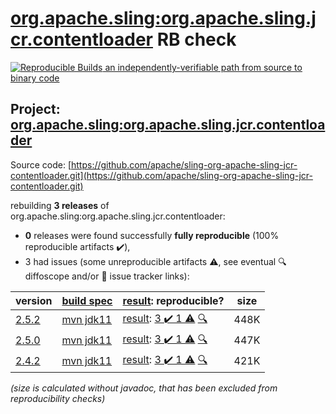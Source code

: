 [org.apache.sling:org.apache.sling.jcr.contentloader](https://search.maven.org/artifact/org.apache.sling/org.apache.sling.jcr.contentloader/) RB check
=======

[![Reproducible Builds](https://reproducible-builds.org/images/logos/rb.svg) an independently-verifiable path from source to binary code](https://reproducible-builds.org/)

## Project: [org.apache.sling:org.apache.sling.jcr.contentloader](https://search.maven.org/artifact/org.apache.sling/org.apache.sling.jcr.contentloader/)

Source code: [https://github.com/apache/sling-org-apache-sling-jcr-contentloader.git](https://github.com/apache/sling-org-apache-sling-jcr-contentloader.git)

rebuilding **3 releases** of org.apache.sling:org.apache.sling.jcr.contentloader:
- **0** releases were found successfully **fully reproducible** (100% reproducible artifacts :heavy_check_mark:),
- 3 had issues (some unreproducible artifacts :warning:, see eventual :mag: diffoscope and/or :memo: issue tracker links):

| version | [build spec](/BUILDSPEC.md) | [result](https://reproducible-builds.org/docs/jvm/): reproducible? | size |
| -- | --------- | ------ | -- |
| [2.5.2](https://search.maven.org/artifact/org.apache.sling/org.apache.sling.jcr.contentloader/2.5.2/pom) | [mvn jdk11](org.apache.sling.jcr.contentloader-2.5.2.buildspec) | [result](org.apache.sling.jcr.contentloader-2.5.2.buildinfo): [3 :heavy_check_mark:  1 :warning:](org.apache.sling.jcr.contentloader-2.5.2.buildcompare) [:mag:](org.apache.sling.jcr.contentloader-2.5.2.diffoscope) | 448K |
| [2.5.0](https://search.maven.org/artifact/org.apache.sling/org.apache.sling.jcr.contentloader/2.5.0/pom) | [mvn jdk11](org.apache.sling.jcr.contentloader-2.5.0.buildspec) | [result](org.apache.sling.jcr.contentloader-2.5.0.buildinfo): [3 :heavy_check_mark:  1 :warning:](org.apache.sling.jcr.contentloader-2.5.0.buildcompare) [:mag:](org.apache.sling.jcr.contentloader-2.5.0.diffoscope) | 447K |
| [2.4.2](https://search.maven.org/artifact/org.apache.sling/org.apache.sling.jcr.contentloader/2.4.2/pom) | [mvn jdk11](org.apache.sling.jcr.contentloader-2.4.2.buildspec) | [result](org.apache.sling.jcr.contentloader-2.4.2.buildinfo): [3 :heavy_check_mark:  1 :warning:](org.apache.sling.jcr.contentloader-2.4.2.buildcompare) [:mag:](org.apache.sling.jcr.contentloader-2.4.2.diffoscope) | 421K |

<i>(size is calculated without javadoc, that has been excluded from reproducibility checks)</i>
